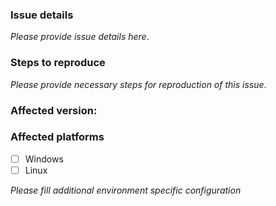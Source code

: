 ### Issue details

_Please provide issue details here_.

### Steps to reproduce

_Please provide necessary steps for reproduction of this issue_.

### Affected version:


### Affected platforms

- [ ] Windows
- [ ] Linux

_Please fill additional environment specific configuration_
